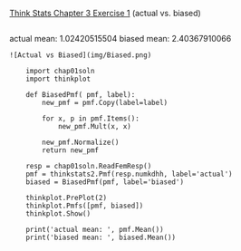 [Think Stats Chapter 3 Exercise 1](http://greenteapress.com/thinkstats2/html/thinkstats2004.html#toc31) (actual vs. biased)

>> ```
actual mean:  1.02420515504
biased mean:  2.40367910066
```
![Actual vs Biased](img/Biased.png)   

    import chap01soln
    import thinkplot
    
    def BiasedPmf( pmf, label):
        new_pmf = pmf.Copy(label=label)
    
        for x, p in pmf.Items():
            new_pmf.Mult(x, x)
    
        new_pmf.Normalize()
        return new_pmf
    
    resp = chap01soln.ReadFemResp()
    pmf = thinkstats2.Pmf(resp.numkdhh, label='actual')
    biased = BiasedPmf(pmf, label='biased')
    
    thinkplot.PrePlot(2)
    thinkplot.Pmfs([pmf, biased])
    thinkplot.Show()
    
    print('actual mean: ', pmf.Mean())
    print('biased mean: ', biased.Mean())


